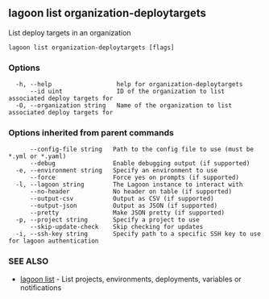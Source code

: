 ## lagoon list organization-deploytargets

List deploy targets in an organization

```
lagoon list organization-deploytargets [flags]
```

### Options

```
  -h, --help                  help for organization-deploytargets
      --id uint               ID of the organization to list associated deploy targets for
  -O, --organization string   Name of the organization to list associated deploy targets for
```

### Options inherited from parent commands

```
      --config-file string   Path to the config file to use (must be *.yml or *.yaml)
      --debug                Enable debugging output (if supported)
  -e, --environment string   Specify an environment to use
      --force                Force yes on prompts (if supported)
  -l, --lagoon string        The Lagoon instance to interact with
      --no-header            No header on table (if supported)
      --output-csv           Output as CSV (if supported)
      --output-json          Output as JSON (if supported)
      --pretty               Make JSON pretty (if supported)
  -p, --project string       Specify a project to use
      --skip-update-check    Skip checking for updates
  -i, --ssh-key string       Specify path to a specific SSH key to use for lagoon authentication
```

### SEE ALSO

* [lagoon list](lagoon_list.md)	 - List projects, environments, deployments, variables or notifications

